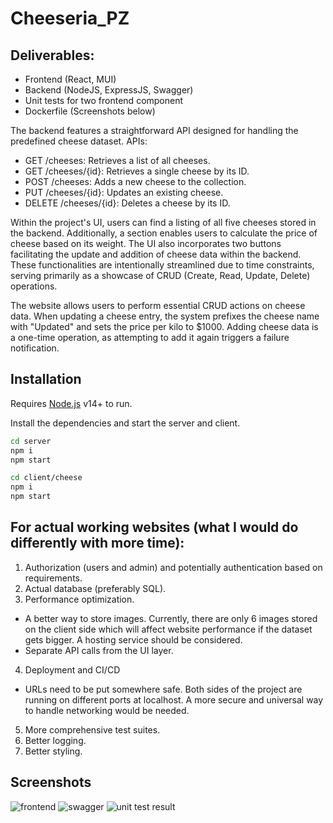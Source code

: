 # Cheeseria_PZ

## Deliverables:
- Frontend (React, MUI)
- Backend (NodeJS, ExpressJS, Swagger)
- Unit tests for two frontend component
- Dockerfile
(Screenshots below)


The backend features a straightforward API designed for handling the predefined cheese dataset.
APIs:
- GET /cheeses: Retrieves a list of all cheeses.
- GET /cheeses/{id}: Retrieves a single cheese by its ID.
- POST /cheeses: Adds a new cheese to the collection.
- PUT /cheeses/{id}: Updates an existing cheese.
- DELETE /cheeses/{id}: Deletes a cheese by its ID.

Within the project's UI, users can find a listing of all five cheeses stored in the backend. Additionally, a section enables users to calculate the price of cheese based on its weight. The UI also incorporates two buttons facilitating the update and addition of cheese data within the backend. These functionalities are intentionally streamlined due to time constraints, serving primarily as a showcase of CRUD (Create, Read, Update, Delete) operations.

The website allows users to perform essential CRUD actions on cheese data. When updating a cheese entry, the system prefixes the cheese name with "Updated" and sets the price per kilo to $1000. Adding cheese data is a one-time operation, as attempting to add it again triggers a failure notification.

## Installation

Requires [Node.js](https://nodejs.org/) v14+ to run.

Install the dependencies and start the server and client.

```sh
cd server
npm i
npm start
```

```sh
cd client/cheese
npm i
npm start
```

## For actual working websites (what I would do differently with more time):

1. Authorization (users and admin) and potentially authentication based on requirements. 
2. Actual database (preferably SQL).
3. Performance optimization.
  - A better way to store images. Currently, there are only 6 images stored on the client side which will affect website performance if the dataset gets bigger. A hosting service should be considered.
  - Separate API calls from the UI layer.
4. Deployment and CI/CD
  - URLs need to be put somewhere safe. Both sides of the project are running on different ports at localhost. A more secure and universal way to handle networking would be needed.
5. More comprehensive test suites.
5. Better logging.
6. Better styling.

## Screenshots

  ![frontend](https://github.com/hariywill/Cheeseria_PZ/assets/21359358/a22f337c-b626-4741-84c2-3ffb1d9d78c7)
  ![swagger](https://github.com/hariywill/Cheeseria_PZ/assets/21359358/1392c51e-cc62-405c-885e-5ac52ff461a5)
  ![unit test result](https://github.com/hariywill/Cheeseria_PZ/assets/21359358/a4375f97-40c1-4d96-a547-aa9725794464)



